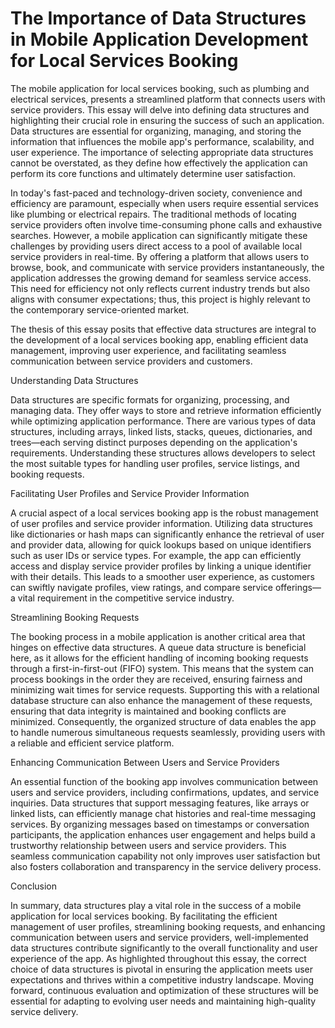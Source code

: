 # The Importance of Data Structures in Mobile Application Development for Local Services Booking

The mobile application for local services booking, such as plumbing and electrical services, presents a streamlined platform that connects users with service providers. This essay will delve into defining data structures and highlighting their crucial role in ensuring the success of such an application. Data structures are essential for organizing, managing, and storing the information that influences the mobile app's performance, scalability, and user experience. The importance of selecting appropriate data structures cannot be overstated, as they define how effectively the application can perform its core functions and ultimately determine user satisfaction.

In today's fast-paced and technology-driven society, convenience and efficiency are paramount, especially when users require essential services like plumbing or electrical repairs. The traditional methods of locating service providers often involve time-consuming phone calls and exhaustive searches. However, a mobile application can significantly mitigate these challenges by providing users direct access to a pool of available local service providers in real-time. By offering a platform that allows users to browse, book, and communicate with service providers instantaneously, the application addresses the growing demand for seamless service access. This need for efficiency not only reflects current industry trends but also aligns with consumer expectations; thus, this project is highly relevant to the contemporary service-oriented market.

The thesis of this essay posits that effective data structures are integral to the development of a local services booking app, enabling efficient data management, improving user experience, and facilitating seamless communication between service providers and customers.

Understanding Data Structures

Data structures are specific formats for organizing, processing, and managing data. They offer ways to store and retrieve information efficiently while optimizing application performance. There are various types of data structures, including arrays, linked lists, stacks, queues, dictionaries, and trees—each serving distinct purposes depending on the application's requirements. Understanding these structures allows developers to select the most suitable types for handling user profiles, service listings, and booking requests.

Facilitating User Profiles and Service Provider Information

A crucial aspect of a local services booking app is the robust management of user profiles and service provider information. Utilizing data structures like dictionaries or hash maps can significantly enhance the retrieval of user and provider data, allowing for quick lookups based on unique identifiers such as user IDs or service types. For example, the app can efficiently access and display service provider profiles by linking a unique identifier with their details. This leads to a smoother user experience, as customers can swiftly navigate profiles, view ratings, and compare service offerings—a vital requirement in the competitive service industry.

Streamlining Booking Requests

The booking process in a mobile application is another critical area that hinges on effective data structures. A queue data structure is beneficial here, as it allows for the efficient handling of incoming booking requests through a first-in-first-out (FIFO) system. This means that the system can process bookings in the order they are received, ensuring fairness and minimizing wait times for service requests. Supporting this with a relational database structure can also enhance the management of these requests, ensuring that data integrity is maintained and booking conflicts are minimized. Consequently, the organized structure of data enables the app to handle numerous simultaneous requests seamlessly, providing users with a reliable and efficient service platform.

Enhancing Communication Between Users and Service Providers

An essential function of the booking app involves communication between users and service providers, including confirmations, updates, and service inquiries. Data structures that support messaging features, like arrays or linked lists, can efficiently manage chat histories and real-time messaging services. By organizing messages based on timestamps or conversation participants, the application enhances user engagement and helps build a trustworthy relationship between users and service providers. This seamless communication capability not only improves user satisfaction but also fosters collaboration and transparency in the service delivery process.

Conclusion

In summary, data structures play a vital role in the success of a mobile application for local services booking. By facilitating the efficient management of user profiles, streamlining booking requests, and enhancing communication between users and service providers, well-implemented data structures contribute significantly to the overall functionality and user experience of the app. As highlighted throughout this essay, the correct choice of data structures is pivotal in ensuring the application meets user expectations and thrives within a competitive industry landscape. Moving forward, continuous evaluation and optimization of these structures will be essential for adapting to evolving user needs and maintaining high-quality service delivery.
